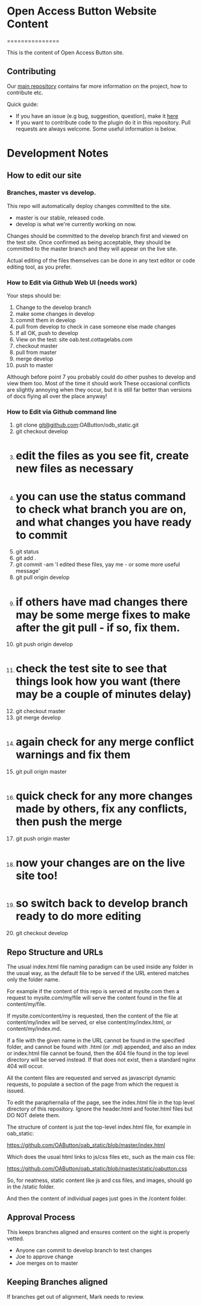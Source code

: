 # Open Access Button Website Content
===============

This is the content of Open Access Button site.

## Contributing

Our [main repository](https:www.github.org/oabutton/backend) contains far more information on the project, how to contribute etc.

Quick guide:

* If you have an issue (e.g bug, suggestion, question), make it [here](https://github.com/OAButton/backend/issues/new)
* If you want to contribute code to the plugin do it in this repository. Pull requests are always welcome. Some useful information is below.

# Development Notes

## How to edit our site

### Branches, master vs develop.

This repo will automatically deploy changes committed to the site.

* master is our stable, released code.
* develop is what we're currently working on now.

Changes should be committed to the develop branch first and viewed on the test site. Once confirmed as being acceptable, they should be committed to the master branch and they will appear on the live site.

Actual editing of the files themselves can be done in any text editor or code editing tool, as you prefer.

### How to Edit via Github Web UI (needs work)
Your steps should be:

1. Change to the develop branch
2. make some changes in develop
2. commit them in develop
3. pull from develop to check in case someone else made changes
4. If all OK, push to develop
5. View on the test: site oab.test.cottagelabs.com
6. checkout master
7. pull from master
8. merge develop
9. push to master

Although before point 7 you probably could do other pushes to develop and view them too. Most of the time it should work
These occasional conflicts are slightly annoying when they occur, but it is still far better than versions of docs flying all over the place anyway!

### How to Edit via Github command line

1. git clone git@github.com:OAButton/odb_static.git
2. git checkout develop
3. # edit the files as you see fit, create new files as necessary
4. # you can use the status command to check what branch you are on, and what changes you have ready to commit
5. git status
6. git add .
7. git commit -am 'I edited these files, yay me - or some more useful message'
8. git pull origin develop
9. # if others have mad changes there may be some merge fixes to make after the git pull - if so, fix them.
10. git push origin develop
11. # check the test site to see that things look how you want (there may be a couple of minutes delay)
12. git checkout master
13. git merge develop
14. # again check for any merge conflict warnings and fix them
15. git pull origin master
16. # quick check for any more changes made by others, fix any conflicts, then push the merge
17. git push origin master
18. # now your changes are on the live site too!
19. # so switch back to develop branch ready to do more editing
20. git checkout develop

## Repo Structure and URLs

The usual index.html file naming paradigm can be used inside any folder in the usual way, as the default file to be served if the URL entered matches only the folder name.

For example if the content of this repo is served at mysite.com then a request to mysite.com/my/file will serve the content found in the file at content/my/file.

If mysite.com/content/my is requested, then the content of the file at content/my/index will be served, or else content/my/index.html, or content/my/index.md.

If a file with the given name in the URL cannot be found in the specified folder, and cannot be found with .html (or .md) appended, and also an index or index.html file cannot be found,
then the 404 file found in the top level directory will be served instead. If that does not exist, then a standard nginx 404 will occur.

All the content files are requested and served as javascript dynamic requests, to populate a section of the page from which the request is issued.

To edit the paraphernalia of the page, see the index.html file in the top level directory of this repository. Ignore the header.html and footer.html files but DO NOT delete them.

The structure of content is just the top-level index.html file, for example in oab_static:

https://github.com/OAButton/oab_static/blob/master/index.html

Which does the usual html links to js/css files etc, such as the main css file:

https://github.com/OAButton/oab_static/blob/master/static/oabutton.css

So, for neatness, static content like js and css files, and images, should go in the /static folder.

And then the content of individual pages just goes in the /content folder.

## Approval Process

This keeps branches aligned and ensures content on the sight is properly vetted.

* Anyone can commit to develop branch to test changes
* Joe to approve change
* Joe merges on to master

## Keeping Branches aligned

If branches get out of alignment, Mark needs to review.

